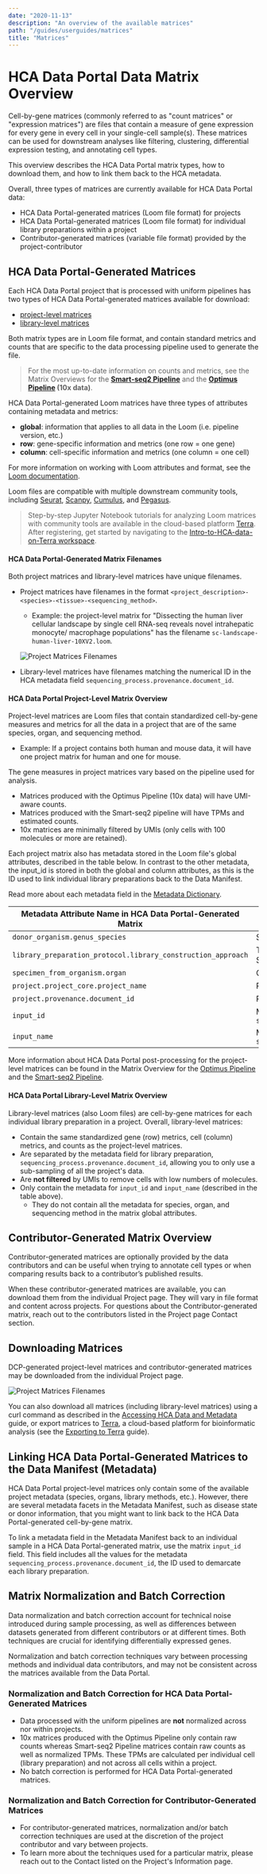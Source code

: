```yaml
---
date: "2020-11-13"
description: "An overview of the available matrices"
path: "/guides/userguides/matrices"
title: "Matrices"
---
```


# HCA Data Portal Data Matrix Overview

Cell-by-gene matrices (commonly referred to as "count matrices" or "expression matrices") are files that contain a
measure of gene expression for every gene in every cell in your single-cell sample(s). These matrices can be used for
downstream analyses like filtering, clustering, differential expression testing, and annotating cell types.

This overview describes the HCA Data Portal matrix types, how to download them, and how to link them
back to the HCA metadata.

Overall, three types of matrices are currently available for HCA Data Portal data:

- HCA Data Portal-generated matrices (Loom file format) for projects
- HCA Data Portal-generated matrices (Loom file format) for individual library preparations within a project
- Contributor-generated matrices (variable file format) provided by the project-contributor

## HCA Data Portal-Generated Matrices

Each HCA Data Portal project that is processed with uniform pipelines has two types of HCA Data Portal-generated
matrices available
for
download:

- [project-level matrices](#dcp-project-level-matrix-overview)
- [library-level matrices](#dcp-library-level-matrix-overview)

Both matrix types are in Loom file format, and contain standard metrics and counts that are
specific to the data processing pipeline used to generate the file.

> For the most up-to-date information on counts and metrics, see the Matrix Overviews for the **[Smart-seq2 Pipeline](https://broadinstitute.github.io/warp/docs/Pipelines/Smart-seq2_Multi_Sample_Pipeline/Loom_schema)** and the **[Optimus Pipeline](https://broadinstitute.github.io/warp/docs/Pipelines/Optimus_Pipeline/Loom_schema) (10x
data)**.

HCA Data Portal-generated Loom matrices have three types of attributes containing metadata and metrics:

- **global**: information that applies to all data in the Loom (i.e. pipeline version, etc.)
- **row**: gene-specific information and metrics (one row = one gene)
- **column**: cell-specific information and metrics (one column = one cell)

For more information on working with Loom attributes and format, see
the [Loom documentation](http://linnarssonlab.org/loompy/index.html#).

Loom files are compatible with multiple downstream community tools,
including [Seurat](https://satijalab.org/seurat/index.html), [Scanpy](https://scanpy-tutorials.readthedocs.io/en/latest/index.html), [Cumulus](https://cumulus.readthedocs.io/en/latest/index.html),
and [Pegasus](https://pegasus.readthedocs.io/en/stable/#).

> Step-by-step Jupyter Notebook tutorials for analyzing Loom matrices with community tools are available in the cloud-based platform [Terra](https://app.terra.bio/). After registering, get started by navigating to the [Intro-to-HCA-data-on-Terra workspace](https://app.terra.bio/#workspaces/featured-workspaces-hca/Intro-to-HCA-data-on-Terra).

#### HCA Data Portal-Generated Matrix Filenames

Both project matrices and library-level matrices have unique filenames.

* Project matrices have filenames in the format `<project_description>-<species>-<tissue>-<sequencing_method>`.
    * Example: the project-level matrix for "Dissecting the human liver cellular landscape by single cell RNA-seq
      reveals novel intrahepatic monocyte/ macrophage populations" has the
      filename `sc-landscape-human-liver-10XV2.loom`.

  ![Project Matrices Filenames](../_images/project_matrix_name.png "Matrix Name")

* Library-level matrices have filenames matching the numerical ID in the HCA metadata
  field `sequencing_process.provenance.document_id`.

#### HCA Data Portal Project-Level Matrix Overview

Project-level matrices are Loom files that contain standardized cell-by-gene measures and metrics for all the data in a
project that are of the same species, organ, and sequencing method.

* Example: If a project contains both human and mouse data, it will have one project matrix for human and one for mouse.

The gene measures in project matrices vary based on the pipeline used for analysis.

* Matrices produced with the Optimus Pipeline (10x data) will have UMI-aware counts.
* Matrices produced with the Smart-seq2 pipeline will have TPMs and estimated counts.
* 10x matrices are minimally filtered by UMIs (only cells with 100 molecules or more are retained).

Each project matrix also has metadata stored in the Loom file's global attributes, described in the table below. In
contrast to the other metadata, the input_id is stored in both the global and column attributes, as this is the ID used
to link individual library preparations back to the Data Manifest.

Read more about each metadata field in the [Metadata Dictionary](/metadata/).

| Metadata Attribute Name in HCA Data Portal-Generated Matrix  | Metadata Description                                                   | 
|--------------------------------------------------------------|------------------------------------------------------------------------|
| `donor_organism.genus_species`                               | Species information; human or mouse                                    |
| `library_preparation_protocol.library_construction_approach` | Technology used for library preparation, i.e 10x or Smart-seq2         |
| `specimen_from_organism.organ`                               | Organ                                                                  |
| `project.project_core.project_name`                          | Project name                                                           |
| `project.provenance.document_id`                             | Project id                                                             |
| `input_id`                                                   | Metadata values for  `sequencing_process.provenance.document_id`       |
| `input_name`                                                 | Metadata values for `sequencing_input.biomaterial_core.biomaterial_id` |

More information about HCA Data Portal post-processing for the project-level matrices can be found in the Matrix
Overview for
the [Optimus Pipeline](https://broadinstitute.github.io/warp/docs/Pipelines/Optimus_Pipeline/Loom_schema#hca-data-coordination-platform-matrix-processing)
and
the [Smart-seq2 Pipeline](https://broadinstitute.github.io/warp/docs/Pipelines/Smart-seq2_Multi_Sample_Pipeline/Loom_schema#table-2-column-attributes-cell-metrics).

#### HCA Data Portal Library-Level Matrix Overview

Library-level matrices (also Loom files) are cell-by-gene matrices for each individual library preparation in a project.
Overall, library-level matrices:

* Contain the same standardized gene (row) metrics, cell (column) metrics, and counts as the project-level matrices.
* Are separated by the metadata field for library preparation, `sequencing_process.provenance.document_id`, allowing you
  to only use a sub-sampling of all the project's data.
* Are **not filtered** by UMIs to remove cells with low numbers of molecules.
* Only contain the metadata for `input_id` and `input_name` (described in the table above).
    * They do not contain all the metadata for species, organ, and sequencing method in the matrix global attributes.

## Contributor-Generated Matrix Overview

Contributor-generated matrices are optionally provided by the data contributors and can be useful when trying to
annotate cell types or when comparing results back to a contributor’s published results.

When these contributor-generated matrices are available, you can download them from the individual Project page. They
will vary in file format and content across projects. For questions about the Contributor-generated matrix, reach out to
the contributors listed in the Project page Contact section.

## Downloading Matrices

DCP-generated project-level matrices and contributor-generated matrices may be downloaded from the individual Project
page.

![Project Matrices Filenames](../_images/project_matrix_name.png "Matrix Name")

You can also download all matrices (including library-level matrices) using a curl command as described in
the [Accessing HCA Data and Metadata](../quick-start-guide) guide, or export matrices
to [Terra](https://app.terra.bio/), a cloud-based platform for bioinformatic analysis (see
the [Exporting to Terra](/guides/consumer-vignettes/export-to-terra) guide).

## Linking HCA Data Portal-Generated Matrices to the Data Manifest (Metadata)

HCA Data Portal project-level matrices only contain some of the available project metadata (species, organs, library
methods, etc.).
However, there are several metadata facets in the Metadata Manifest, such as disease state or donor information, that
you might want to link back to the HCA Data Portal-generated cell-by-gene matrix.

To link a metadata field in the Metadata Manifest back to an individual sample in a HCA Data Portal-generated matrix,
use the
matrix `input_id` field. This field includes all the values for the
metadata `sequencing_process.provenance.document_id`, the ID used to demarcate each library preparation.

## Matrix Normalization and Batch Correction

Data normalization and batch correction account for technical noise introduced during sample processing, as well as
differences between datasets generated from different contributors or at different times. Both techniques are crucial
for identifying differentially expressed genes.

Normalization and batch correction techniques vary between processing methods and individual data contributors, and may
not be consistent across the matrices available from the Data Portal.

### Normalization and Batch Correction for HCA Data Portal-Generated Matrices

- Data processed with the uniform pipelines are **not** normalized across nor within projects.
- 10x matrices produced with the Optimus Pipeline only contain raw counts
  whereas Smart-seq2 Pipeline matrices contain raw counts as well as normalized TPMs.
  These TPMs are calculated per individual cell (library preparation) and not across all cells within a project.
- No batch correction is performed for HCA Data Portal-generated matrices.

### Normalization and Batch Correction for Contributor-Generated Matrices

- For contributor-generated matrices, normalization and/or batch correction techniques are used at the discretion of the
  project contributor and vary between projects.
- To learn more about the techniques used for a particular matrix, please reach out to the Contact listed on the
  Project's Information page. 
